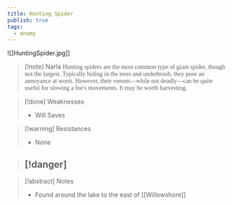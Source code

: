 ```yaml
---
title: Hunting Spider
publish: true
tags:
  - enemy
---
```

![[HuntingSpider.jpg]]
> [!note] Narla
> <span style="font-family: 'Lucida Handwriting'; font-optical-sizing: auto; font-style: normal; word-break: break-word;">Hunting spiders are the most common type of giant spider, though not the largest. Typically hiding in the trees and underbrush, they pose an annoyance at worst. However, their venom—while not deadly—can be quite useful for slowing a foe's movements. It may be worth harvesting.<span/>

> [!done] Weaknesses
> - Will Saves

> [!warning] Resistances
> - None

> [!danger]
> - 

> [!abstract] Notes
> - Found around the lake to the east of [[Willowshore]]